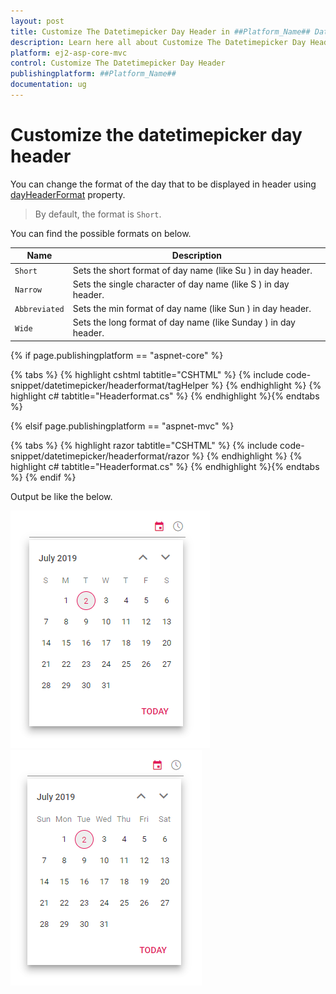 ```yaml
---
layout: post
title: Customize The Datetimepicker Day Header in ##Platform_Name## Datetimepicker Component
description: Learn here all about Customize The Datetimepicker Day Header in Syncfusion ##Platform_Name## Datetimepicker component and more.
platform: ej2-asp-core-mvc
control: Customize The Datetimepicker Day Header
publishingplatform: ##Platform_Name##
documentation: ug
---
```



# Customize the datetimepicker day header

You can change the format of the day that to be displayed in header using [dayHeaderFormat](https://help.syncfusion.com/cr/aspnetcore-js2/Syncfusion.EJ2.Calendars.DateTimePicker.html#Syncfusion_EJ2_Calendars_DateTimePicker_DayHeaderFormat) property.

> By default, the format is `Short`.

You can find the possible formats on below.

| **Name** | **Description** |
|------|---------------------|
| `Short` | Sets the short format of day name (like Su ) in day header. |
| `Narrow` | Sets the single character of day name (like S ) in day header. |
| `Abbreviated` | Sets the min format of day name (like Sun ) in day header. |
| `Wide` | Sets the long format of day name (like Sunday ) in day header. |

{% if page.publishingplatform == "aspnet-core" %}

{% tabs %}
{% highlight cshtml tabtitle="CSHTML" %}
{% include code-snippet/datetimepicker/headerformat/tagHelper %}
{% endhighlight %}
{% highlight c# tabtitle="Headerformat.cs" %}
{% endhighlight %}{% endtabs %}

{% elsif page.publishingplatform == "aspnet-mvc" %}

{% tabs %}
{% highlight razor tabtitle="CSHTML" %}
{% include code-snippet/datetimepicker/headerformat/razor %}
{% endhighlight %}
{% highlight c# tabtitle="Headerformat.cs" %}
{% endhighlight %}{% endtabs %}
{% endif %}



Output be like the below.

![datetimepicker](../images/narrow.png) ![datetimepicker](../images/abbreviated.png)